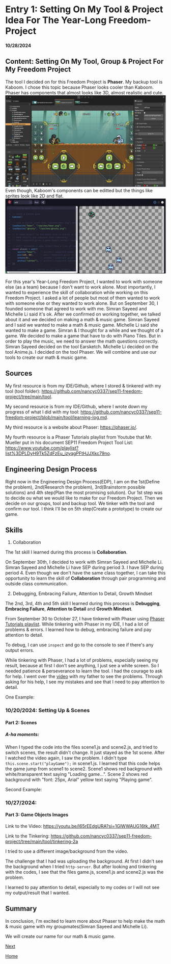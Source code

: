 # Entry 1: Setting On My Tool & Project Idea For The Year-Long Freedom-Project
#### 10/28/2024

## Content: Setting On My Tool, Group & Project For My Freedom Project

The tool I decided on for this Freedom Project is **Phaser**. My backup tool is Kaboom.
I chose this topic because Phaser looks cooler than Kaboom. Phaser has components that almost looks like 3D, almost realistic and cute.
![alt text](image-1.png)
Even though, Kaboom's components can be editted but the things like sprites look like 2D and flat.
![alt text](image.png)

For this year's Year-Long Freedom Project, I wanted to work with someone else (as a team) because I don't want to work alone. Most importantly, I wanted to experience the skill of collaboration while working on this Freedom Project. I asked a lot of people but most of them wanted to work with someone else or they wanted to work alone. But on September 30, I founded someone that agreed to work with me. Simran Sayeed and Michelle Li said it's ok. After we confirmed on working together, we talked about it and we decided on making a math & music game. Simran Sayeed and I said we wanted to make a math & music game. Michelle Li said she wanted to make a game. Simran & I thought for a while and we thought of a game. We decided to make a game that have to do with Piano Tiles. But in order to play the music, we need to answer the math questions correctly. Simran Sayeed decided on the tool Earsketch. Michelle Li decided on the tool Anime.js. I decided on the tool Phaser. We will combine and use our tools to create our math & music game.

## Sources

My first resource is from my IDE/Github, where I stored & tinkered with my tool (tool folder): https://github.com/nancyc0337/sep11-freedom-project/tree/main/tool.

My second resource is from my IDE/Github, where I wrote down my progress of what I did with my tool: https://github.com/nancyc0337/sep11-freedom-project/blob/main/tool/learning-log.md.

My third resource is a website about Phaser: https://phaser.io/.

My fourth resource is a Phaser Tutorials playlist from Youtube that Mr. Mueller put in his document SEP11 Freedom Project Tool List: https://www.youtube.com/playlist?list%3DPLDyH9Tk5ZdFzEu_izyqgPFtHJJXkc79no.

## Engineering Design Process

Right now in the Engineering Design Process(EDP), I am on the 1st(Define the problem), 2nd(Research the problem), 3rd(Brainstorm possible solutions) and 4th step(Plan the most promising solution). Our 1st step was to decide ou what we would like to make for our Freedom Project. Then we decide on our groups, tool and backup tool. We tinker with the tool and confirm our tool. I think I'll be on 5th step(Create a prototype) to create our game.

## Skills

1) Collaboration

The 1st skill I learned during this process is **Collaboration**.

On September 30th, I decided to work with Simran Sayeed and Michelle Li. Simran Sayeed and Michelle Li have SEP during period 3. I have SEP during period 4. Even though we don't have the same class together, I can take this opportunity to learn the skill of **Collaboration** through pair programming and outside class communication.

2) Debugging, Embracing Failure, Attention to Detail, Growth Mindset

The 2nd, 3rd, 4th and 5th skill I learned during this process is **Debugging**, **Embracing Failure**, **Attention to Detail** and **Growth Mindset**.

From September 30 to October 27, I have tinkered with Phaser using [Phaser Tutorials playlist](https://www.youtube.com/playlist?list%3DPLDyH9Tk5ZdFzEu_izyqgPFtHJJXkc79no). While tinkering with Phaser in my IDE, I had a lot of problems & errors. I learned how to debug, embracing failure and pay attention to detail.

To debug, I can use `inspect` and go to the console to see if there's any output errors.

While tinkering with Phaser, I had a lot of problems, especially seeing my result, because at first I don't see anything, I just see a white screen. So I needed patience & perseverance to learn the tool. I had the courage to ask for help. I went over the [video](https://www.youtube.com/playlist?list%3DPLDyH9Tk5ZdFzEu_izyqgPFtHJJXkc79no) with my father to see the problems. Through asking for his help, I see my mistakes and see that I need to pay attention to detail.

One Example:

### 10/20/2024: Setting Up & Scenes

#### Part 2: Scenes

##### A-ha moments:
When I typed the code into the files scene1.js and scene2.js, and tried to switch scenes, the result didn't change. It just stayed as the 1st scene. After I watched the video again, I saw the problem. I didn't type `this.scene.start("playGame");` in scene1.js. I learned that this code helps the game jump from scene1 to scene2. Scene1 shows red background with white/transparent text saying "Loading game...". Scene 2 shows red background with "font: 25px, Arial" yellow text saying "Playing game".

Second Example:

### 10/27/2024:

#### Part 3: Game Objects Images

Link to the Video: https://youtu.be/l65rEEdgURA?si=1GlWWAUG16tk_4MT

Link to the Tinkering: https://github.com/nancyc0337/sep11-freedom-project/tree/main/tool/tinkering-2a

I tried to use a different image/background from the video.

The challenge that I had was uploading the background. At first I didn't see the background when I tried `http-server`. But after looking and tinkering with the codes, I see that the files game.js, scene1.js and scene2.js was the problem.

I learned to pay attention to detail, especially to my codes or I will not see my output/result that I wanted.

## Summary
In conclusion, I'm excited to learn more about Phaser to help make the math & music game with my groupmates(Simran Sayeed and Michelle Li).

We will create our name for our math & music game.

[Next](entry02.md)

[Home](../README.md)
